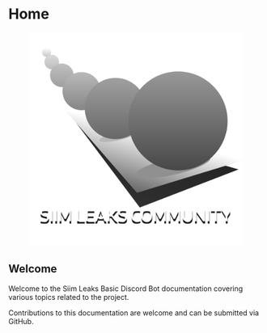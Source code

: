 # Home

<figure><img src=".gitbook/assets/logo.png" alt=""><figcaption></figcaption></figure>

## Welcome

Welcome to the Siim Leaks Basic Discord Bot documentation covering various topics related to the project.

Contributions to this documentation are welcome and can be submitted via GitHub.
